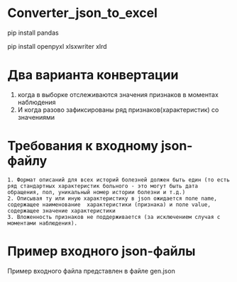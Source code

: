 # Converter_json_to_excel

pip install pandas

pip install openpyxl xlsxwriter xlrd


# Два варианта конвертации 
1. когда в выборке отслеживаются значения признаков в моментах наблюдения
2. И когда разово зафиксированы ряд признаков(характеристик) со значениями 

# Требования к входному json-файлу
	1. Формат описаний для всех историй болезней должен быть един (то есть ряд стандартных характеристик больного - это могут быть дата обращения, пол, уникальный номер истории болезни и т.д.)
	2. Описывая ту или иную характеристику в json ожидается поле name, содержащее наименование  характеристики (признака) и поле value,  содержащее значение характеристики
	3. Вложенность признаков не поддерживается (за исключением случая с моментами наблюдения).

# Пример входного json-файлы

Пример входного файла представлен в файле gen.json
